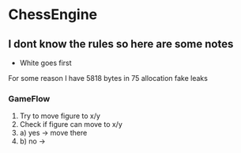# ChessEngine

## I dont know the rules so here are some notes

- White goes first

For some reason I have 5818 bytes in 75 allocation fake leaks

### GameFlow

1. Try to move figure to x/y
2. Check if figure can move to x/y
3. a) yes -> move there
4. b) no ->
